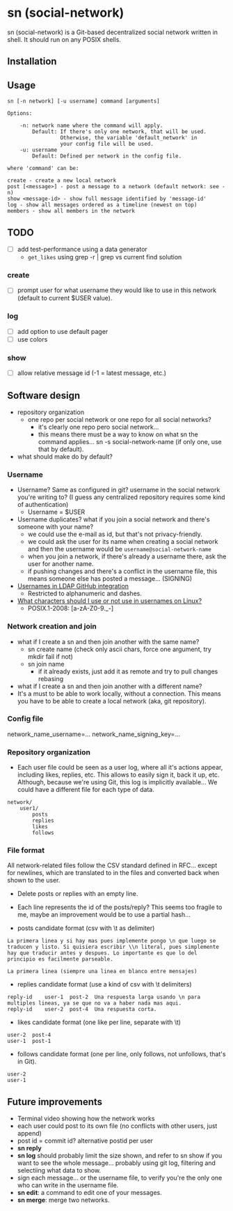 # sn (social-network)

sn (social-network) is a Git-based decentralized social network written in shell. It should run on any POSIX shells.

## Installation

## Usage
```
sn [-n network] [-u username] command [arguments]

Options:

	-n: network name where the command will apply.
		Default: If there's only one network, that will be used.
				 Otherwise, the variable 'default_network' in
				 your config file will be used.
	-u: username
		Default: Defined per network in the config file.

where 'command' can be:

create - create a new local network
post [<message>] - post a message to a network (default network: see -n)
show <message-id> - show full message identified by 'message-id'
log - show all messages ordered as a timeline (newest on top)
members - show all members in the network

```
## TODO
- [ ] add test-performance using a data generator
	- `get_likes` using grep -r | grep vs current find solution

### create
- [ ] prompt user for what username they would like to use in this network (default to current $USER value).

### log
- [ ] add option to use default pager
- [ ] use colors

### show
- [ ] allow relative message id (-1 = latest message, etc.)

## Software design
- repository organization
	- one repo per social network or one repo for all social networks?
		- it's clearly one repo pero social network...
		- this means there must be a way to know on what sn the command applies... sn -s social-network-name (if only one, use that by default).
- what should make do by default?

### Username
- Username? Same as configured in git? username in the social network you're writing to? (I guess any centralized repository requires some kind of authentication)
	- Username = $USER
- Username duplicates? what if you join a social network and there's someone with your name?
	- we could use the e-mail as id, but that's not privacy-friendly.
	- we could ask the user for its name when creating a social network and
	  then the username would be `username@social-network-name`
	- when you join a network, if there's already a username there, ask the user for another name.
	- if pushing changes and there's a conflict in the username file, this means someone else has posted a message...  (SIGNING)
- [Usernames in LDAP GitHub integration](https://help.github.com/en/enterprise/2.16/admin/user-management/using-ldap#username-considerations-with-ldap)
	- Restricted to alphanumeric and dashes.
- [What characters should I use or not use in usernames on Linux?](https://serverfault.com/questions/73084/what-characters-should-i-use-or-not-use-in-usernames-on-linux)
	- POSIX.1-2008: [a-zA-Z0-9._-]

### Network creation and join
- what if I create a sn and then join another with the same name?
	- sn create name (check only ascii chars, force one argument, try mkdir fail if not)
	- sn join name
		- if it already exists, just add it as remote and try to pull changes rebasing
- what if I create a sn and then join another with a different name?
- It's a must to be able to work locally, without a connection. This means you have to be able to create a local network (aka, git repository).

### Config file
network_name_username=...
network_name_signing_key=...

### Repository organization
- Each user file could be seen as a user log, where all it's actions appear, including likes, replies, etc. This allows to easily sign it, back it up, etc. Although, because we're using Git, this log is implicitly available... We could have a different file for each type of data.
```
network/
	user1/
		posts
		replies
		likes
		follows
```

### File format
All network-related files follow the CSV standard defined in RFC... except for newlines, which are translated to <NEWLINE> in the files and converted back when shown to the user.

- Delete posts or replies with an empty line.

- Each line represents the id of the posts/reply? This seems too fragile to me, maybe an improvement would be to use a partial hash...

- posts candidate format (csv with \t as delimiter)
```
La primera linea y si hay mas pues implemente pongo \n que luego se traducen y listo. Si quisiera escribir \\n literal, pues simplemente hay que traducir antes y despues. Lo importante es que lo del principio es facilmente parseable.

La primera linea (siempre una linea en blanco entre mensajes)
```
- replies candidate format (use a kind of csv with \t delimiters)
```
reply-id	user-1	post-2	Una respuesta larga usando \n para multiples lineas, ya se que no va a haber nada mas aqui.
reply-id	user-2	post-4	Una respuesta corta.
```
- likes candidate format (one like per line, separate with \t)
```
user-2	post-4
user-1	post-1
```
- follows candidate format (one per line, only follows, not unfollows, that's in Git).
```
user-2
user-1
```
## Future improvements
- Terminal video showing how the network works
- each user could post to its own file (no conflicts with other users, just append)
- post id = commit id? alternative postid per user
- **sn reply**
- **sn log** should probably limit the size shown, and refer to sn show if you want to see the whole message... probably using git log, filtering and selectiing what data to show.
- sign each message... or the username file, to verify you're the only one who can write in the username file.
- **sn edit**: a command to edit one of your messages.
- **sn merge**: merge two networks.
